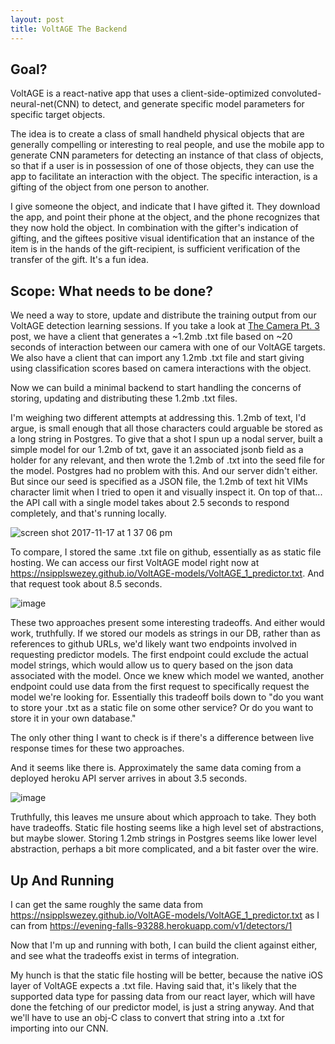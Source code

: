 ```yaml
---
layout: post
title: VoltAGE The Backend
---
```


## Goal?
VoltAGE is a react-native app that uses a client-side-optimized convoluted-neural-net(CNN) to detect, and generate specific model parameters for specific target objects.

The idea is to create a class of small handheld physical objects that are generally compelling or interesting to real people, and use the mobile app to generate CNN parameters for detecting an instance of that class of objects, so that if a user is in possession of one of those objects, they can use the app to facilitate an interaction with the object. The specific interaction, is a gifting of the object from one person to another.

I give someone the object, and indicate that I have gifted it. They download the app, and point their phone at the object, and the phone recognizes that they now hold the object. In combination with the gifter's indication of gifting, and the giftees positive visual identification that an instance of the item is in the hands of the gift-recipient, is sufficient verification of the transfer of the gift. It's a fun idea.

## Scope: What needs to be done?

We need a way to store, update and distribute the training output from our VoltAGE detection learning sessions. If you take a look at [The Camera Pt. 3](https://nsipplswezey.github.io/2017/11/15/VoltAGE-The-Camera-Part-3.html) post, we have a client that generates a ~1.2mb .txt file based on ~20 seconds of interaction between our camera with one of our VoltAGE targets. We also have a client that can import any 1.2mb .txt file and start giving using classification scores based on camera interactions with the object.

Now we can build a minimal backend to start handling the concerns of storing, updating and distributing these 1.2mb .txt files.

I'm weighing two different attempts at addressing this. 1.2mb of text, I'd argue, is small enough that all those characters could arguable be stored as a long string in Postgres. To give that a shot I spun up a nodal server, built a simple model for our 1.2mb of txt, gave it an associated jsonb field as a holder for any relevant, and then wrote the 1.2mb of .txt into the seed file for the model. Postgres had no problem with this. And our server didn't either. But since our seed is specified as a JSON file, the 1.2mb of text hit VIMs character limit when I tried to open it and visually inspect it. On top of that... the API call with a single model takes about 2.5 seconds to respond completely, and that's running locally.

![screen shot 2017-11-17 at 1 37 06 pm](https://user-images.githubusercontent.com/7946707/32970117-7ba01bd6-cb9c-11e7-96e4-e9a4708a1c29.png)

To compare, I stored the same .txt file on github, essentially as as static file hosting. We can access our first VoltAGE model right now at https://nsipplswezey.github.io/VoltAGE-models/VoltAGE_1_predictor.txt. And that request took about 8.5 seconds.

![image](https://user-images.githubusercontent.com/7946707/32970336-6ff1d288-cb9d-11e7-96fd-bf99dc289016.png)

These two approaches present some interesting tradeoffs. And either would work, truthfully. If we stored our models as strings in our DB, rather than as references to github URLs, we'd likely want two endpoints involved in requesting predictor models. The first endpoint could exclude the actual model strings, which would allow us to query based on the json data associated with the model. Once we knew which model we wanted, another endpoint could use data from the first request to specifically request the model we're looking for. Essentially this tradeoff boils down to "do you want to store your .txt as a static file on some other service? Or do you want to store it in your own database."

The only other thing I want to check is if there's a difference between live response times for these two approaches.

And it seems like there is. Approximately the same data coming from a deployed heroku API server arrives in about 3.5 seconds.

![image](https://user-images.githubusercontent.com/7946707/32971241-1dab66ac-cba1-11e7-92ed-84a3c35a7da3.png)

Truthfully, this leaves me unsure about which approach to take. They both have tradeoffs. Static file hosting seems like a high level set of abstractions, but maybe slower. Storing 1.2mb strings in Postgres seems like lower level abstraction, perhaps a bit more complicated, and a bit faster over the wire.

## Up And Running

I can get the same roughly the same data from https://nsipplswezey.github.io/VoltAGE-models/VoltAGE_1_predictor.txt as I can from https://evening-falls-93288.herokuapp.com/v1/detectors/1

Now that I'm up and running with both, I can build the client against either, and see what the tradeoffs exist in terms of integration.

My hunch is that the static file hosting will be better, because the native iOS layer of VoltAGE expects a .txt file. Having said that, it's likely that the supported data type for passing data from our react layer, which will have done the fetching of our predictor model, is just a string anyway. And that we'll have to use an obj-C class to convert that string into a .txt for importing into our CNN.


